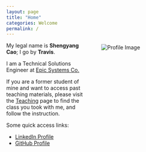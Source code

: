 ```yaml
---
layout: page
title: "Home"
categories: Welcome
permalink: /
---
```


<html>
  <body>
    <style>
      @media only screen and (max-width: 767px) {
        .attributes {
          margin: 35px 35px 35px 35px;
          float: center;
          height: auto;
          width: auto;
        }
      }
      @media only screen and (min-width: 768px) {
        .attributes {
          margin: 5px 1px 1px 30px;
          float: right;
          height: 250px;
          width: 250px;
        }
      }
    </style>
    <div class="attributes">
      <img alt="Profile Image"
        src="{{ site.url }}/assets/images/avatar.jpg">
    </div>
  </body>
</html>

My legal name is **Shengyang Cao**; I go by **Travis**. 

I am a Technical Solutions Engineer at [Epic Systems Co.](https://epic.com)

If you are a former student of mine and want to access past teaching materials, please visit the [Teaching](/teaching) page to find the class you took with me, and follow the instruction. 

Some quick access links: 

* [LinkedIn Profile](https://www.linkedin.com/in/travis-cao)
* [GitHub Profile](https://github.com/scaotravis/)
